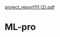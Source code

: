 [project_report111 (2).pdf](https://github.com/Priyankabadig/ML-pro/files/8537362/project_report111.2.pdf)
# ML-pro
